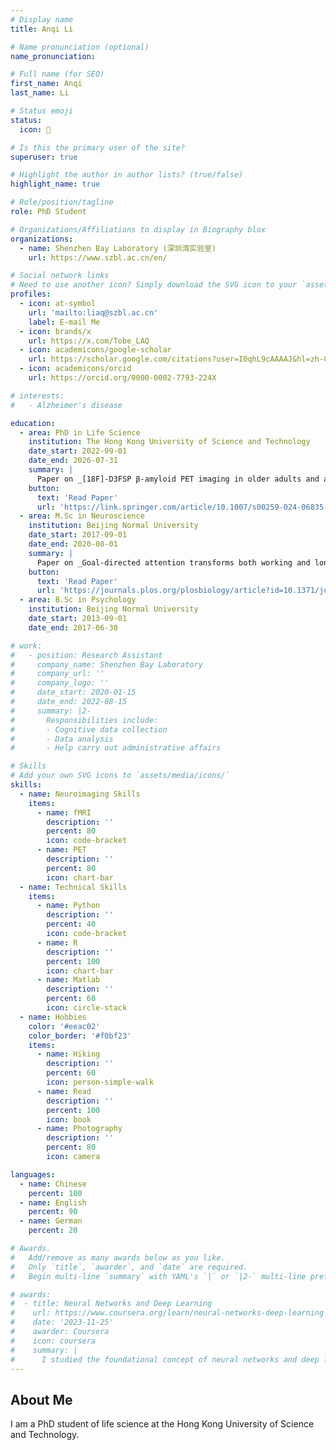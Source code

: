```yaml
---
# Display name
title: Anqi Li

# Name pronunciation (optional)
name_pronunciation: 

# Full name (for SEO)
first_name: Anqi
last_name: Li

# Status emoji
status:
  icon: 🌟

# Is this the primary user of the site?
superuser: true

# Highlight the author in author lists? (true/false)
highlight_name: true

# Role/position/tagline
role: PhD Student

# Organizations/Affiliations to display in Biography blox
organizations:
  - name: Shenzhen Bay Laboratory (深圳湾实验室)
    url: https://www.szbl.ac.cn/en/

# Social network links
# Need to use another icon? Simply download the SVG icon to your `assets/media/icons/` folder.
profiles:
  - icon: at-symbol
    url: 'mailto:liaq@szbl.ac.cn'
    label: E-mail Me
  - icon: brands/x
    url: https://x.com/Tobe_LAQ
  - icon: academicons/google-scholar
    url: https://scholar.google.com/citations?user=I0qhL9cAAAAJ&hl=zh-CN
  - icon: academicons/orcid
    url: https://orcid.org/0000-0002-7793-224X

# interests:
#   - Alzheimer's disease

education:
  - area: PhD in Life Science
    institution: The Hong Kong University of Science and Technology
    date_start: 2022-09-01
    date_end: 2026-07-31
    summary: |
      Paper on _[18F]-D3FSP β-amyloid PET imaging in older adults and alzheimer’s disease_. Supervised by [Prof Tengfei Guo](http://guotf-lab.szbl.ac.cn/). Presented papers at SNMMI 2024 Annual Meeting.
    button:
      text: 'Read Paper'
      url: 'https://link.springer.com/article/10.1007/s00259-024-06835-2'
  - area: M.Sc in Neuroscience
    institution: Beijing Normal University
    date_start: 2017-09-01
    date_end: 2020-08-01
    summary: |
      Paper on _Goal-directed attention transforms both working and long-term memoryrepresentations in the human parietal cortex_. Supervised by [Prof Gui Xue](https://cbls.bnu.edu.cn/).
    button:
      text: 'Read Paper'
      url: 'https://journals.plos.org/plosbiology/article?id=10.1371/journal.pbio.3002721'
  - area: B.Sc in Psychology
    institution: Beijing Normal University
    date_start: 2013-09-01
    date_end: 2017-06-30

# work:
#   - position: Research Assistant
#     company_name: Shenzhen Bay Laboratory
#     company_url: ''
#     company_logo: ''
#     date_start: 2020-01-15
#     date_end: 2022-08-15
#     summary: |2-
#       Responsibilities include:
#       - Cognitive data collection
#       - Data analysis
#       - Help carry out administrative affairs

# Skills
# Add your own SVG icons to `assets/media/icons/`
skills:
  - name: Neuroimaging Skills
    items:
      - name: fMRI
        description: ''
        percent: 80
        icon: code-bracket
      - name: PET
        description: ''
        percent: 80
        icon: chart-bar
  - name: Technical Skills
    items:
      - name: Python
        description: ''
        percent: 40
        icon: code-bracket
      - name: R
        description: ''
        percent: 100
        icon: chart-bar
      - name: Matlab
        description: ''
        percent: 60
        icon: circle-stack
  - name: Hobbies
    color: '#eeac02'
    color_border: '#f0bf23'
    items:
      - name: Hiking
        description: ''
        percent: 60
        icon: person-simple-walk
      - name: Read
        description: ''
        percent: 100
        icon: book
      - name: Photography
        description: ''
        percent: 80
        icon: camera

languages:
  - name: Chinese
    percent: 100 
  - name: English
    percent: 90
  - name: German
    percent: 20

# Awards.
#   Add/remove as many awards below as you like.
#   Only `title`, `awarder`, and `date` are required.
#   Begin multi-line `summary` with YAML's `|` or `|2-` multi-line prefix and indent 2 spaces below.

# awards:
#  - title: Neural Networks and Deep Learning
#    url: https://www.coursera.org/learn/neural-networks-deep-learning
#    date: '2023-11-25'
#    awarder: Coursera
#    icon: coursera
#    summary: |
#      I studied the foundational concept of neural networks and deep learning. By the end, I was familiar with the significant technological trends driving the rise of deep learning; build, train, and apply fully connected deep neural networks; implement efficient (vectorized) neural networks; identify key parameters in a neural network’s architecture; and apply deep learning to your own applications.
---
```


## About Me

I am a PhD student of life science at the Hong Kong University of Science and Technology. 
